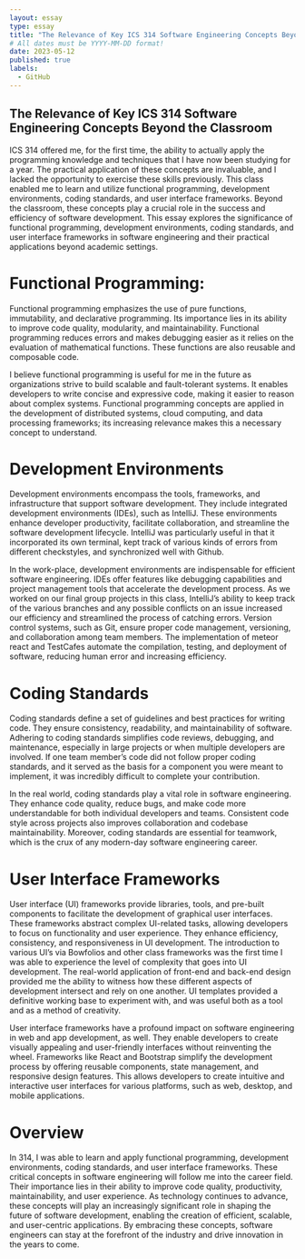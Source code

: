 ```yaml
---
layout: essay
type: essay
title: "The Relevance of Key ICS 314 Software Engineering Concepts Beyond the Classroom"
# All dates must be YYYY-MM-DD format!
date: 2023-05-12
published: true
labels:
  - GitHub
---
```



 ##                The Relevance of Key ICS 314 Software Engineering Concepts Beyond the Classroom
 
 
 ICS 314 offered me, for the first time, the ability to actually apply the programming knowledge and techniques that I have now been studying for a year. The practical application of these concepts are invaluable, and I lacked the opportunity to exercise these skills previously. This class enabled me to learn and utilize functional programming, development environments, coding standards, and user interface frameworks. Beyond the classroom, these concepts play a crucial role in the success and efficiency of software development. This essay explores the significance of functional programming, development environments, coding standards, and user interface frameworks in software engineering and their practical applications beyond academic settings.

# Functional Programming:
Functional programming emphasizes the use of pure functions, immutability, and declarative programming. Its importance lies in its ability to improve code quality, modularity, and maintainability. Functional programming reduces errors and makes debugging easier as it relies on the evaluation of mathematical functions. These functions are also reusable and composable code.

I believe functional programming is useful for me in the future as organizations strive to build scalable and fault-tolerant systems. It enables developers to write concise and expressive code, making it easier to reason about complex systems. Functional programming concepts are applied in the development of distributed systems, cloud computing, and data processing frameworks; its increasing relevance makes this a necessary concept to understand.

# Development Environments
Development environments encompass the tools, frameworks, and infrastructure that support software development. They include integrated development environments (IDEs), such as IntelliJ. These environments enhance developer productivity, facilitate collaboration, and streamline the software development lifecycle. IntelliJ was particularly useful in that it incorporated its own terminal, kept track of various kinds of errors from different checkstyles, and synchronized well with Github.

In the work-place, development environments are indispensable for efficient software engineering. IDEs offer features like debugging capabilities and project management tools that accelerate the development process. As we worked on our final group projects in this class, IntelliJ’s ability to keep track of the various branches and any possible conflicts on an issue increased our efficiency and streamlined the process of catching errors. Version control systems, such as Git, ensure proper code management, versioning, and collaboration among team members. The implementation of meteor react and TestCafes automate the compilation, testing, and deployment of software, reducing human error and increasing efficiency.

# Coding Standards
Coding standards define a set of guidelines and best practices for writing code. They ensure consistency, readability, and maintainability of software. Adhering to coding standards simplifies code reviews, debugging, and maintenance, especially in large projects or when multiple developers are involved. If one team member’s code did not follow proper coding standards, and it served as the basis for a component you were meant to implement, it was incredibly difficult to complete your contribution.

In the real world, coding standards play a vital role in software engineering. They enhance code quality, reduce bugs, and make code more understandable for both individual developers and teams. Consistent code style across projects also improves collaboration and codebase maintainability. Moreover, coding standards are essential for teamwork, which is the crux of any modern-day software engineering career.

# User Interface Frameworks
User interface (UI) frameworks provide libraries, tools, and pre-built components to facilitate the development of graphical user interfaces. These frameworks abstract complex UI-related tasks, allowing developers to focus on functionality and user experience. They enhance efficiency, consistency, and responsiveness in UI development. The introduction to various UI’s via Bowfolios and other class frameworks was the first time I was able to experience the level of complexity that goes into UI development. The real-world application of front-end and back-end design provided me the ability to witness how these different aspects of development intersect and rely on one another. UI templates provided a definitive working base to experiment with, and was useful both as a tool and as a method of creativity. 

User interface frameworks have a profound impact on software engineering in web and app development, as well. They enable developers to create visually appealing and user-friendly interfaces without reinventing the wheel. Frameworks like React and Bootstrap simplify the development process by offering reusable components, state management, and responsive design features. This allows developers to create intuitive and interactive user interfaces for various platforms, such as web, desktop, and mobile applications.

# Overview
In 314, I was able to learn and apply functional programming, development environments, coding standards, and user interface frameworks. These critical concepts in software engineering will follow me into the career field. Their importance lies in their ability to improve code quality, productivity, maintainability, and user experience. As technology continues to advance, these concepts will play an increasingly significant role in shaping the future of software development, enabling the creation of efficient, scalable, and user-centric applications. By embracing these concepts, software engineers can stay at the forefront of the industry and drive innovation in the years to come.
